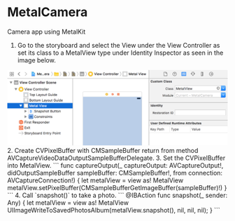 # MetalCamera
 Camera app using MetalKit

1. Go to the storyboard and select the View under the View Controller as set its class to a MetalView type under Identity Inspector as seen in the image below.

<img src="https://github.com/yoshimin/MetalCamera/blob/master/screenshot.png" width=600>
2. Create CVPixelBuffer with CMSampleBuffer return from method AVCaptureVideoDataOutputSampleBufferDelegate.
3. Set the CVPixelBuffer into MetalView.
```
func captureOutput(_ captureOutput: AVCaptureOutput!, didOutputSampleBuffer sampleBuffer: CMSampleBuffer!, from connection: AVCaptureConnection!) {
    let metalView =  view as! MetalView
    metalView.setPixelBuffer(CMSampleBufferGetImageBuffer(sampleBuffer)!)
}
```
4. Call `snapshot()` to take a photo.
```
@IBAction func snapshot(_ sender: Any) {
    let metalView =  view as! MetalView
    UIImageWriteToSavedPhotosAlbum(metalView.snapshot(), nil, nil, nil);
}
```
